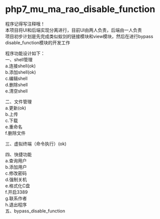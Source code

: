 # php7_mu_ma_rao_disable_function  
程序记得写注释哦！  
本项目将UI和后端实现分离进行，目前UI由两人负责，后端由一人负责  
项目初步计划是先完成类似蚁剑的链接模块和view模块，然后在进行bypass disable_function模块的开发工作 


程序功能设计如下：  
一、shell管理  
a.连接shell(ok)  
b.添加shell(ok)  
c.编辑shell  
d.删除shell  
e.清空shell

二、文件管理  
a.更新(ok)  
b.上传  
c.下载  
e.重命名  
f.删除文件  

三、虚拟终端（命令执行）(ok)  

四、快捷功能  
  a.查询用户  
  b.添加用户  
  c.修改密码  
  d.强制关机  
  e.格式化C盘  
  f.开启3389  
  g.联系作者  
  h.退出程序    
五、bypass_disable_function  
